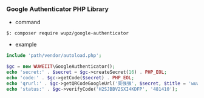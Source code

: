 ### Google Authenticator PHP Library

- command
```
$: composer require wupz/google-authenticator
```

- example
```php
include 'path/vendor/autoload.php';

$gc = new WUWEIIT\GoogleAuthenticator();
echo 'secret:' . $secret = $gc->createSecret(16) . PHP_EOL;
echo 'code:' . $gc->getCode($secret) . PHP_EOL;
echo 'qrurl:' . $gc->getQRCodeGoogleUrl('吴强强', $secret, $title = 'wuweiit', $params = array()) . PHP_EOL;
echo 'status:' . $gc->verifyCode('H2SJBBV2SXI4KDFP', '481410');
```